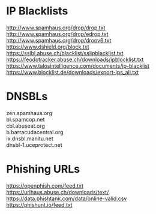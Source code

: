 # IP Blacklists
http://www.spamhaus.org/drop/drop.txt  
http://www.spamhaus.org/drop/edrop.txt  
http://www.spamhaus.org/drop/dropv6.txt  
https://www.dshield.org/block.txt  
https://sslbl.abuse.ch/blacklist/sslipblacklist.txt  
https://feodotracker.abuse.ch/downloads/ipblocklist.txt  
https://www.talosintelligence.com/documents/ip-blacklist  
https://www.blocklist.de/downloads/export-ips_all.txt  

# DNSBLs
zen.spamhaus.org  
bl.spamcop.net  
cbl.abuseat.org  
b.barracudacentral.org  
ix.dnsbl.manitu.net  
dnsbl-1.uceprotect.net  

# Phishing URLs
https://openphish.com/feed.txt  
https://urlhaus.abuse.ch/downloads/text/  
https://data.phishtank.com/data/online-valid.csv  
https://phishunt.io/feed.txt  
